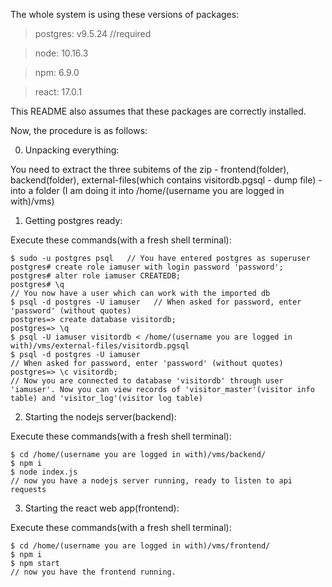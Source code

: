 The whole system is using these versions of packages:
> postgres: v9.5.24  //required

> node: 10.16.3

> npm: 6.9.0

> react: 17.0.1

This README also assumes that these packages are correctly installed.

Now, the procedure is as follows:

0. Unpacking everything:

You need to extract the three subitems of the zip - frontend(folder), backend(folder), external-files(which contains visitordb.pgsql - dump file) - into a folder (I am doing it into /home/(username you are logged in with)/vms)

1. Getting postgres ready:

Execute these commands(with a fresh shell terminal):

```
$ sudo -u postgres psql   // You have entered postgres as superuser
postgres# create role iamuser with login password 'password';
postgres# alter role iamuser CREATEDB;
postgres# \q
// You now have a user which can work with the imported db
$ psql -d postgres -U iamuser   // When asked for password, enter 'password' (without quotes)
postgres=> create database visitordb;
postgres=> \q
$ psql -U iamuser visitordb < /home/(username you are logged in with)/vms/external-files/visitordb.pgsql
$ psql -d postgres -U iamuser
// When asked for password, enter 'password' (without quotes)
postgres=> \c visitordb;
// Now you are connected to database 'visitordb' through user 'iamuser'. Now you can view records of 'visitor_master'(visitor info table) and 'visitor_log'(visitor log table)
```

2. Starting the nodejs server(backend):

Execute these commands(with a fresh shell terminal):

```
$ cd /home/(username you are logged in with)/vms/backend/
$ npm i
$ node index.js
// now you have a nodejs server running, ready to listen to api requests
```

3. Starting the react web app(frontend):

Execute these commands(with a fresh shell terminal):

```
$ cd /home/(username you are logged in with)/vms/frontend/
$ npm i
$ npm start
// now you have the frontend running.
```
